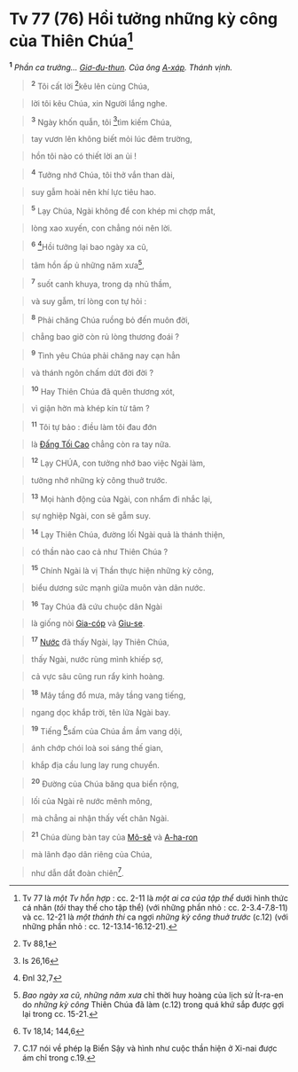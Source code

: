 # Tv 77 (76) Hồi tưởng những kỳ công của Thiên Chúa[^1]
<sup><b>1</b></sup> *Phần ca trưởng... [Giơ-đu-thun](). Của ông [A-xáp](). Thánh vịnh.*


> <sup><b>2</b></sup> Tôi cất lời [^1*]kêu lên cùng Chúa,
>


> lời tôi kêu Chúa, xin Người lắng nghe.
>


> <sup><b>3</b></sup> Ngày khốn quẫn, tôi [^2*]tìm kiếm Chúa,
>


> tay vươn lên không biết mỏi lúc đêm trường,
>


> hồn tôi nào có thiết lời an ủi !
>


> <sup><b>4</b></sup> Tưởng nhớ Chúa, tôi thở vắn than dài,
>


> suy gẫm hoài nên khí lực tiêu hao.
>


> <sup><b>5</b></sup> Lạy Chúa, Ngài không để con khép mi chợp mắt,
>


> lòng xao xuyến, con chẳng nói nên lời.
>


> <sup><b>6</b></sup> [^3*]Hồi tưởng lại bao ngày xa cũ,
>


> tâm hồn ấp ủ những năm xưa[^2],
>


> <sup><b>7</b></sup> suốt canh khuya, trong dạ nhủ thầm,
>


> và suy gẫm, trí lòng con tự hỏi :
>


> <sup><b>8</b></sup> Phải chăng Chúa ruồng bỏ đến muôn đời,
>


> chẳng bao giờ còn rủ lòng thương đoái ?
>


> <sup><b>9</b></sup> Tình yêu Chúa phải chăng nay cạn hẳn
>


> và thánh ngôn chấm dứt đời đời ?
>


> <sup><b>10</b></sup> Hay Thiên Chúa đã quên thương xót,
>


> vì giận hờn mà khép kín từ tâm ?
>


> <sup><b>11</b></sup> Tôi tự bảo : điều làm tôi đau đớn
>


> là [Đấng Tối Cao]() chẳng còn ra tay nữa.
>


> <sup><b>12</b></sup> Lạy CHÚA, con tưởng nhớ bao việc Ngài làm,
>


> tưởng nhớ những kỳ công thuở trước.
>


> <sup><b>13</b></sup> Mọi hành động của Ngài, con nhẩm đi nhắc lại,
>


> sự nghiệp Ngài, con sẽ gẫm suy.
>


> <sup><b>14</b></sup> Lạy Thiên Chúa, đường lối Ngài quả là thánh thiện,
>


> có thần nào cao cả như Thiên Chúa ?
>


> <sup><b>15</b></sup> Chính Ngài là vị Thần thực hiện những kỳ công,
>


> biểu dương sức mạnh giữa muôn vàn dân nước.
>


> <sup><b>16</b></sup> Tay Chúa đã cứu chuộc dân Ngài
>


> là giống nòi [Gia-cóp]() và [Giu-se]().
>


> <sup><b>17</b></sup> [Nước]() đã thấy Ngài, lạy Thiên Chúa,
>


> thấy Ngài, nước rùng mình khiếp sợ,
>


> cả vực sâu cũng run rẩy kinh hoàng.
>


> <sup><b>18</b></sup> Mây tầng đổ mưa, mây tầng vang tiếng,
>


> ngang dọc khắp trời, tên lửa Ngài bay.
>


> <sup><b>19</b></sup> Tiếng [^4*]sấm của Chúa ầm ầm vang dội,
>


> ánh chớp chói loà soi sáng thế gian,
>


> khắp địa cầu lung lay rung chuyển.
>


> <sup><b>20</b></sup> Đường của Chúa băng qua biển rộng,
>


> lối của Ngài rẽ nước mênh mông,
>


> mà chẳng ai nhận thấy vết chân Ngài.
>


> <sup><b>21</b></sup> Chúa dùng bàn tay của [Mô-sê]() và [A-ha-ron]()
>


> mà lãnh đạo dân riêng của Chúa,
>


> như dẫn dắt đoàn chiên[^3].
>

[^1]: Tv 77 là *một Tv hỗn hợp* : cc. 2-11 là *một ai ca của tập thể* dưới hình thức cá nhân (*tôi* thay thế cho tập thể) (với những phần nhỏ : cc. 2-3.4-7.8-11) và cc. 12-21 là *một thánh thi* ca ngợi *những kỳ công thuở trước* (c.12) (với những phần nhỏ : cc. 12-13.14-16.12-21).
[^2]: *Bao ngày xa cũ, những năm xưa* chỉ thời huy hoàng của lịch sử Ít-ra-en do *những kỳ công* Thiên Chúa đã làm (c.12) trong quá khứ sắp được gợi lại trong cc. 15-21.
[^3]: C.17 nói về phép lạ Biển Sậy và hình như cuộc thần hiện ở Xi-nai được ám chỉ trong c.19.
[^1*]: Tv 88,1
[^2*]: Is 26,16
[^3*]: Đnl 32,7
[^4*]: Tv 18,14; 144,6